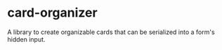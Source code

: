 # card-organizer
A library to create organizable cards that can be serialized into a form's hidden input.
